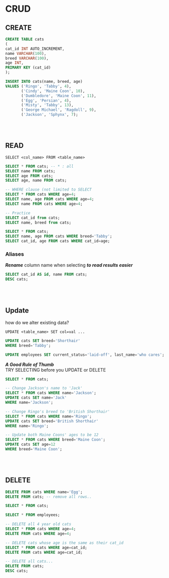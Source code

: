 # CRUD

## CREATE

```sql
CREATE TABLE cats
(
cat_id INT AUTO_INCREMENT,
name VARCHAR(100),
breed VARCHAR(100),
age INT,
PRIMARY KEY (cat_id)
);
```

```sql
INSERT INTO cats(name, breed, age) 
VALUES ('Ringo', 'Tabby', 4),
       ('Cindy', 'Maine Coon', 10),
       ('Dumbledore', 'Maine Coon', 11),
       ('Egg', 'Persian', 4),
       ('Misty', 'Tabby', 13),
       ('George Michael', 'Ragdoll', 9),
       ('Jackson', 'Sphynx', 7);
```

<br>
<br>

## READ

`SELECT <col_name> FROM <table_name>`

```sql
SELECT * FROM cats; -- * : all 
SELECT name FROM cats;
SELECT age FROM cats;
SELECT age, name FROM cats;
```

```SQL
-- WHERE clause (not limited to SELECT
SELECT * FROM cats WHERE age=4;
SELECT name, age FROM cats WHERE age=4;
SELECT name FROM cats WHERE age=4;
```

```SQL
-- Practice
SELECT cat_id from cats;
SELECT name, breed from cats;

SELECT * FROM cats;
SELECT name, age FROM cats WHERE breed='Tabby';
SELECT cat_id, age FROM cats WHERE cat_id=age;
```

### Aliases

***Rename*** column name when selecting ***to read results easier***

```sql
SELECT cat_id AS id, name FROM cats;
DESC cats;
```

<br>
<br>

## Update

how do we alter existing data?

`UPDATE <table_name> SET col=val ...`

```sql
UPDATE cats SET breed='Shorthair'
WHERE breed='Tabby';

UPDATE employees SET current_status='laid-off', last_name='who cares';
```

***A Good Rule of Thumb***   
TRY SELECTING before you UPDATE or DELETE
<br>


```sql
SELECT * FROM cats;

-- Change Jackson's name to 'Jack'
SELECT * FROM cats WHERE name='Jackson';
UPDATE cats SET name='Jack'
WHERE name='Jackson';

-- Change Ringo's breed to 'British Shorthair'
SELECT * FROM cats WHERE name='Ringo';
UPDATE cats SET breed='British Shorthair'
WHERE name='Ringo';

-- Update both Maine Coons' ages to be 12
SELECT * FROM cats WHERE breed='Maine Coon';
UPDATE cats SET age=12
WHERE breed='Maine Coon';
```
<br>
<br>

## DELETE
```SQL
DELETE FROM cats WHERE name='Egg';
DELETE FROM cats; -- remove all rows..

SELECT * FROM cats;

SELECT * FROM employees;

-- DELETE all 4 year old cats
SELECT * FROM cats WHERE age=4;
DELETE FROM cats WHERE age=4;

-- DELETE cats whose age is the same as their cat_id
SELECT * FROM cats WHERE age=cat_id;
DELETE FROM cats WHERE age=cat_id;

-- DELETE all cats...
DELETE FROM cats;
DESC cats;
```